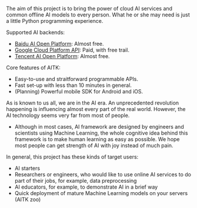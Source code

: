 The aim of this project is to bring the power of cloud AI services and
common offline AI models to every person. What he or she may need is
just a little Python programming experience.

Supported AI backends:

-   [Baidu AI Open Platform](http://ai.baidu.com): Almost free.
-   [Google Cloud Platform API](https://cloud.google.com/docs/): Paid,
    with free trail.
-   [Tencent AI Open Platform](https://ai.qq.com): Almost free.

Core features of AITK:

-   Easy-to-use and straitforward programmable APIs.
-   Fast set-up with less than 10 minutes in general.
-   (Planning) Powerful mobile SDK for Android and iOS.

As is known to us all, we are in the AI era. An unprecedented revolution
happening is influencing almost every part of the real world. However,
the AI technology seems very far from most of people.

-   Although in most cases, AI framework are designed by engineers and
    scientists using Machine Learning, the whole cognitive idea behind
    this framework is to make human learning as easy as possible. We
    hope most people can get strength of AI with joy instead of much
    pain.

In general, this project has these kinds of target users:

-   AI starters
-   Researchers or engineers, who would like to use online AI services
    to do part of their jobs, for example, data preprocessing
-   AI educators, for example, to demonstrate AI in a brief way
-   Quick deployment of mature Machine Learning models on your servers
    (AITK zoo)
